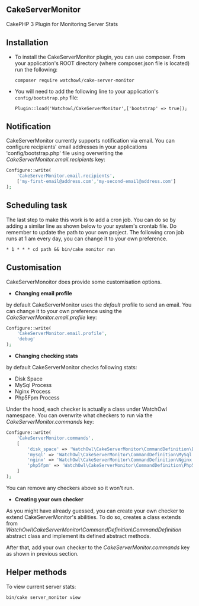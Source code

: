 ## CakeServerMonitor
CakePHP 3 Plugin for Monitoring Server Stats

## Installation

+ To install the CakeServerMonitor plugin, you can use composer. From your application's ROOT directory (where composer.json file is located) run the following:

    ```composer require watchowl/cake-server-monitor```

+ You will need to add the following line to your application's `config/bootstrap.php` file:

    ```Plugin::load('Watchowl/CakeServerMonitor',['bootstrap' => true]);```


## Notification
CakeServerMonitor currently supports notification via email. 
You can configure recipients' email addresses in your applications 'config/bootstrap.php' file 
using overwriting the *CakeServerMonitor.email.recipients* key:

```php
Configure::write(
    'CakeServerMonitor.email.recipients',
    ['my-first-email@address.com','my-second-email@address.com']
);
```

## Scheduling task

The last step to make this work is to add a cron job. 
You can do so by adding a similar line as shown below to your system's crontab file. 
Do remember to update the path to your own project. 
The following cron job runs at 1 am every day, you can change it
to your own preference. 

`* 1 * * * cd path && bin/cake monitor run`

## Customisation
CakeServerMonoitor does provide some customisation options. 

+ **Changing email profile**

by default CakeServerMonitor uses the *default*
profile to send an email. You can change it to your own preference using the
*CakeServerMonitor.email.profile* key:
   
```php
Configure::write(
    'CakeServerMonitor.email.profile',
    'debug'
);
```

+ **Changing checking stats**

by default CakeServerMonitor checks following stats:

+ Disk Space
+ MySql Process
+ Nginx Process
+ Php5Fpm Process

Under the hood, each checker is actually a class under WatchOwl
namespace. You can overwrite what checkers to run via the 
*CakeServerMonitor.commands* key:

```php
Configure::write(
    'CakeServerMonitor.commands',
    [
        'disk_space' => 'WatchOwl\CakeServerMonitor\CommandDefinition\DiskSpace',
        'mysql' => 'WatchOwl\CakeServerMonitor\CommandDefinition\MySql',
        'nginx' => 'WatchOwl\CakeServerMonitor\CommandDefinition\Nginx',
        'php5fpm' => 'WatchOwl\CakeServerMonitor\CommandDefinition\Php5Fpm',
    ]
);
```

You can remove any checkers above so it won't run.  

+ **Creating your own checker**

As you might have already guessed, you can create your own checker to extend CakeServerMonitor's abilities.
To do so, creates a class extends from *WatchOwl\CakeServerMonitor\CommandDefinition\CommandDefinition* abstract 
class and implement its defined abstract methods.

After that, add your own checker to the *CakeServerMonitor.commands* key as shown in previous section.


## Helper methods

To view current server stats: 

`bin/cake server_monitor view`